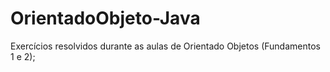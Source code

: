# OrientadoObjeto-Java
Exercícios resolvidos durante as aulas de Orientado Objetos (Fundamentos 1 e 2);
